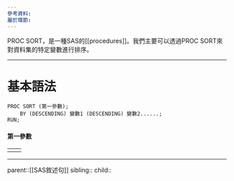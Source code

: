 ```yaml
---
參考資料: 
屬於環節:
---
```

PROC SORT，是一種SAS的[[procedures]]。我們主要可以透過PROC SORT來對資料集的特定變數進行排序。
- - -
# 基本語法
```SAS
PROC SORT (第一參數);
	BY (DESCENDING) 變數1 (DESCENDING) 變數2......;
RUN;
```

#### 第一參數

|     |     |
| --- | --- |
|     |     |

- - -
parent::[[SAS敘述句]]
sibling::
child::